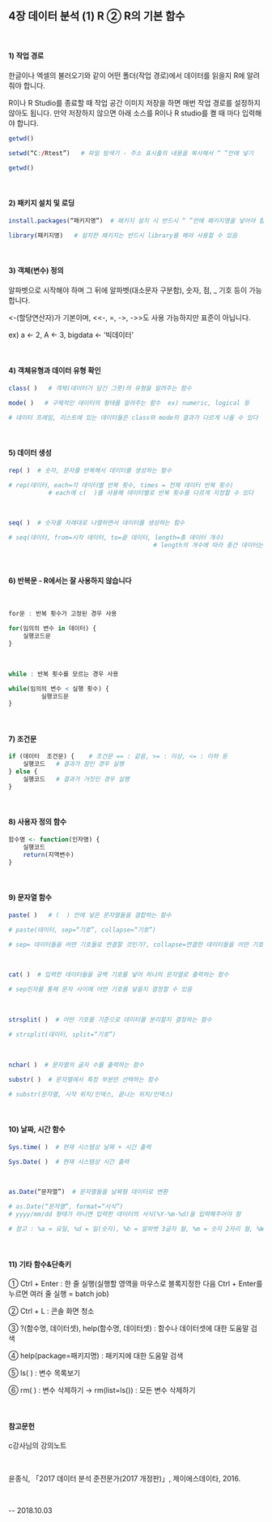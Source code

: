## 4장 데이터 분석  (1) R  ② R의 기본 함수

​     

#### 1) 작업 경로

한글이나 엑셀의 불러오기와 같이 어떤 폴더(작업 경로)에서 데이터를 읽을지 R에 알려줘야 합니다.

R이나 R Studio를 종료할 때 작업 공간 이미지 저장을 하면 매번 작업 경로를 설정하지 않아도 됩니다. 만약 저장하지 않으면 아래 소스를 R이나 R studio를 켤 때 마다 입력해야 합니다.​     

```R
getwd()

setwd(“C:/Rtest”)   # 파일 탐색기 - 주소 표시줄의 내용을 복사해서 “ ”안에 넣기

getwd()
```



​    

#### 2) 패키지 설치 및 로딩

```R
install.packages(“패키지명”)  # 패키지 설치 시 반드시 “ ”안에 패키지명을 넣어야 함

library(패키지명)   # 설치한 패키지는 반드시 library를 해야 사용할 수 있음
```

    

​     

#### 3) 객체(변수) 정의

알파벳으로 시작해야 하며 그 뒤에 알파벳(대소문자 구분함), 숫자, 점, _ 기호 등이 가능합니다.



<-(할당연산자)가 기본이며, <<-, =, ->, ->>도 사용 가능하지만 표준이 아닙니다.

ex) a <- 2,  A <- 3, bigdata <- ‘빅데이터’

​     

#### 4) 객체유형과 데이터 유형 확인

```R
class( )   # 객체(데이터가 담긴 그릇)의 유형을 알려주는 함수

mode( )   # 구체적인 데이터의 형태를 알려주는 함수  ex) numeric, logical 등

# 데이터 프레임, 리스트에 있는 데이터들은 class와 mode의 결과가 다르게 나올 수 있다
```

     

​    

#### 5) 데이터 생성

```R
rep( )  # 숫자, 문자를 반복해서 데이터를 생성하는 함수

# rep(데이터, each=각 데이터별 반복 횟수, times = 전체 데이터 반복 횟수)
           # each에 c(  )를 사용해 데이터별로 반복 횟수를 다르게 지정할 수 있다
```

​     

```R
seq( )  # 숫자를 차례대로 나열하면서 데이터를 생성하는 함수

# seq(데이터, from=시작 데이터, to=끝 데이터, length=총 데이터 개수)
                                        # length의 개수에 따라 중간 데이터는 소수 가능
```

​     

#### 6) 반복문 - R에서는 잘 사용하지 않습니다

​     

```R
for문 : 반복 횟수가 고정된 경우 사용

for(임의의 변수 in 데이터) {
    실행코드문
}
```

​     

```R
while : 반복 횟수를 모르는 경우 사용

while(임의의 변수 < 실행 횟수) {
         실행코드문
}
```

​     

#### 7) 조건문

```R
if (데이터  조건문) {    # 조건문 == : 같음, >= : 이상, <= : 이하 등
    실행코드   # 결과가 참인 경우 실행
} else {    
    실행코드   # 결과가 거짓인 경우 실행
}
```

​     

#### 8) 사용자 정의 함수

```R
함수명 <- function(인자명) {
    실행코드
    return(지역변수)
}
```

​     

#### 9) 문자열 함수

```R
paste( )   # (  ) 안에 넣은 문자열들을 결합하는 함수

# paste(데이터, sep=“기호”, collapse=“기호”)

# sep= 데이터들을 어떤 기호들로 연결할 것인가?, collapse=연결한 데이터들을 어떤 기호로 묶어 하나의 문자열로 만들 것인가?
```

​     

```R
cat( )  # 입력한 데이터들을 공백 기호를 넣어 하나의 문자열로 출력하는 함수

# sep인자를 통해 문자 사이에 어떤 기호를 넣을지 결정할 수 있음
```

​     

```R
strsplit( )  # 어떤 기호를 기준으로 데이터를 분리할지 결정하는 함수

# strsplit(데이터, split=“기호”)
```

​

```R
nchar( )  # 문자열의 글자 수를 출력하는 함수

substr( )  # 문자열에서 특정 부분만 선택하는 함수

# substr(문자열, 시작 위치/인덱스, 끝나는 위치/인덱스)
```



​     

#### 10) 날짜, 시간 함수

```R
Sys.time( )  # 현재 시스템상 날짜 + 시간 출력

Sys.Date( )  # 현재 시스템상 시간 출력
```

​     

```R
as.Date(“문자열”)  # 문자열들을 날짜형 데이터로 변환

# as.Date(“문자열”, format=“서식”)
# yyyy/mm/dd 형태가 아니면 입력한 데이터의 서식(%Y-%m-%d)을 입력해주어야 함

# 참고 : %a = 요일, %d = 일(숫자), %b = 알파벳 3글자 월, %m = 숫자 2자리 월, %W = 주, %Y = 숫자 4자리 년도
```

​     



#### 11) 기타 함수&단축키

① Ctrl + Enter : 한 줄 실행(실행할 영역을 마우스로 블록지정한 다음 Ctrl + Enter를 누르면 여러 줄 실행 = batch job)

② Ctrl + L : 콘솔 화면 청소

③ ?(함수명, 데이터셋), help(함수명, 데이터셋) : 함수나 데이터셋에 대한 도움말 검색

④ help(package=패키지명) : 패키지에 대한 도움말 검색

⑤ ls( ) : 변수 목록보기

⑥ rm( ) : 변수 삭제하기 → rm(list=ls()) : 모든 변수 삭제하기

    

​     

#### 참고문헌

c강사님의 강의노트

​     

윤종식, 「2017 데이터 분석 준전문가(2017 개정판)」, 제이에스데이타, 2016.

​     



-- 2018.10.03

